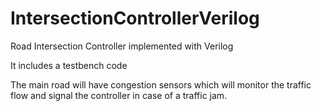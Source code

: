 # IntersectionControllerVerilog
Road Intersection Controller implemented with Verilog

It includes a testbench code

The main road will have congestion sensors which will monitor the traffic flow and signal the
controller in case of a traffic jam.

